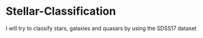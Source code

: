 # Stellar-Classification
I will try to classify stars, galaxies and quasars by using the SDSS17 dataset
